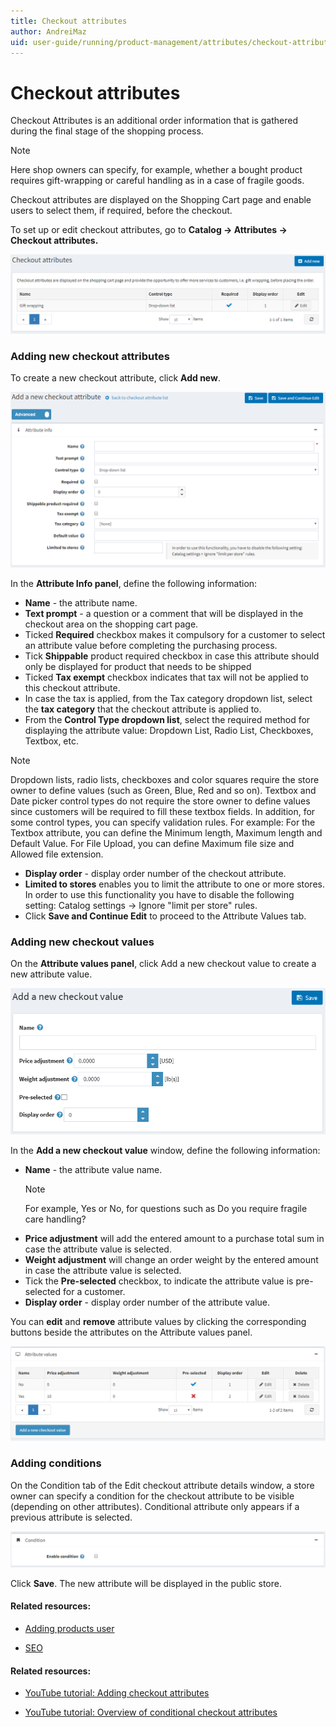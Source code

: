 ```yaml
---
title: Checkout attributes
author: AndreiMaz
uid: user-guide/running/product-management/attributes/checkout-attributes
---
```

# Checkout attributes

Checkout Attributes is an additional order information that is gathered during the final stage of the shopping process.

> [!NOTE] 
> Here shop owners can specify, for example, whether a bought product requires gift-wrapping or careful handling as in a case of fragile goods.

Checkout attributes are displayed on the Shopping Cart page and enable users to select them, if required, before the checkout.

To set up or edit checkout attributes, go to **Catalog → Attributes → Checkout attributes.**

![](/user-guide/running/_static/checkout_attributes.png)

### Adding new checkout attributes

To create a new checkout attribute, click **Add new**.

![](/user-guide/running/_static/add_a_new_checkout_attributes.png)

In the **Attribute Info panel**, define the following information:

- **Name** - the attribute name.
- **Text prompt** - a question or a comment that will be displayed in the checkout area on the shopping cart page.
- Ticked **Required** checkbox makes it compulsory for a customer to select an attribute value before completing the purchasing process.
- Tick **Shippable** product required checkbox in case this attribute should only be displayed for product that needs to be shipped
- Ticked **Tax exempt** checkbox indicates that tax will not be applied to this checkout attribute.
- In case the tax is applied, from the Tax category dropdown list, select the **tax category** that the checkout attribute is applied to.
- From the **Control Type dropdown list**, select the required method for displaying the attribute value: Dropdown List, Radio List, Checkboxes, Textbox, etc.

> [!NOTE] 
> Dropdown lists, radio lists, checkboxes and color squares require the store owner to define values (such as Green, Blue, Red and so on). Textbox and Date picker control types do not require the store owner to define values since customers will be required to fill these textbox fields. In addition, for some control types, you can specify validation rules. For example: For the Textbox attribute, you can define the Minimum length, Maximum length and Default Value. For File Upload, you can define Maximum file size and Allowed file extension.

- **Display order** - display order number of the checkout attribute.
- **Limited to stores** enables you to limit the attribute to one or more stores. In order to use this functionality you have to disable the following setting: Catalog settings → Ignore "limit per store" rules.
- Click **Save and Continue Edit** to proceed to the Attribute Values tab.

### Adding new checkout values

On the **Attribute values panel**, click Add a new checkout value to create a new attribute value.

![](/user-guide/running/_static/add_a_new_checkout_value.png)

In the **Add a new checkout value** window, define the following information:

- **Name** - the attribute value name. 
	> [!NOTE] 
	> For example, Yes or No, for questions such as Do you require fragile care handling?
- **Price adjustment** will add the entered amount to a purchase total sum in case the attribute value is selected.
- **Weight adjustment** will change an order weight by the entered amount in case the attribute value is selected.
- Tick the **Pre-selected** checkbox, to indicate the attribute value is pre-selected for a customer.
- **Display order** - display order number of the attribute value.

You can **edit** and **remove** attribute values by clicking the corresponding buttons beside the attributes on the Attribute values panel.

![](/user-guide/running/_static/attribute_values.png)

### Adding conditions

On the Condition tab of the Edit checkout attribute details window, a store owner can specify a condition for the checkout attribute to be visible (depending on other attributes). Conditional attribute only appears if a previous attribute is selected.

![](/user-guide/running/_static/condition.png)

Click **Save**. The new attribute will be displayed in the public store.

#### Related resources:

* [Adding products user](xref:user-guide/running/product-management/products/adding-products)

* [SEO](xref:user-guide/marketing/content/seo)

#### Related resources:

* [YouTube tutorial: Adding checkout attributes](https://www.youtube.com/watch?v=sJcZP1qjHmY&list=PLnL_aDfmRHwsbhj621A-RFb1KnzeFxYz4&index=3)

* [YouTube tutorial: Overview of conditional checkout attributes](https://www.youtube.com/watch?v=z3UiXgK8Jgo&list=PLnL_aDfmRHwsbhj621A-RFb1KnzeFxYz4&index=18)
